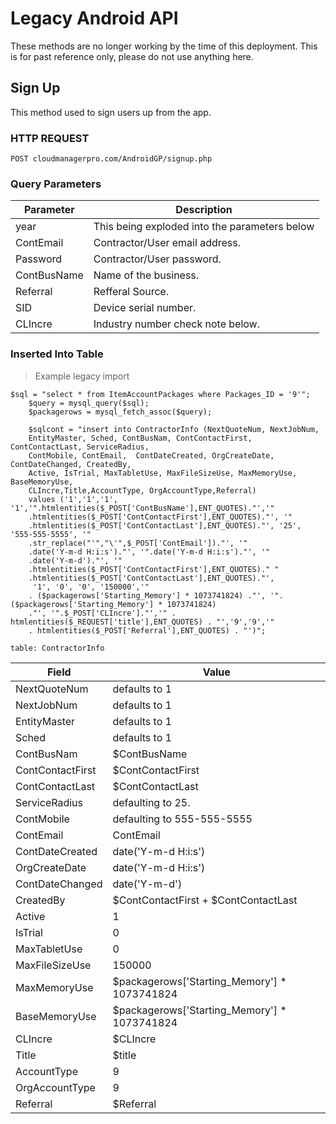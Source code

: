 # Legacy Android API

<aside class="notice">These methods are no longer working by the time of this deployment. This is for past reference only, please do not use anything here.</aside>


## Sign Up  

This method used to sign users up from the app.

### HTTP REQUEST
`POST cloudmanagerpro.com/AndroidGP/signup.php`



### Query Parameters

Parameter | Description
--------- | -----------
year | This being exploded into the parameters below
ContEmail | Contractor/User email address.
Password | Contractor/User password.
ContBusName | Name of the business.
Referral | Refferal Source.
SID | Device serial number.
CLIncre | Industry number check note below.


### Inserted Into Table

> Example legacy import

``` 
$sql = "select * from ItemAccountPackages where Packages_ID = '9'";
	$query = mysql_query($sql);
	$packagerows = mysql_fetch_assoc($query);

	$sqlcont = "insert into ContractorInfo (NextQuoteNum, NextJobNum,
	EntityMaster, Sched, ContBusNam, ContContactFirst, ContContactLast, ServiceRadius,
	ContMobile, ContEmail,  ContDateCreated, OrgCreateDate, ContDateChanged, CreatedBy,
	Active, IsTrial, MaxTabletUse, MaxFileSizeUse, MaxMemoryUse, BaseMemoryUse,
	CLIncre,Title,AccountType, OrgAccountType,Referral)
	values ('1','1','1', '1','".htmlentities($_POST['ContBusName'],ENT_QUOTES)."','"
	.htmlentities($_POST['ContContactFirst'],ENT_QUOTES)."', '"
	.htmlentities($_POST['ContContactLast'],ENT_QUOTES)."', '25', '555-555-5555', '"
	.str_replace("'","\'",$_POST['ContEmail'])."', '"
	.date('Y-m-d H:i:s')."', '".date('Y-m-d H:i:s')."', '"
	.date('Y-m-d')."', '"
	.htmlentities($_POST['ContContactFirst'],ENT_QUOTES)." "
	.htmlentities($_POST['ContContactLast'],ENT_QUOTES)."',
	 '1', '0', '0', '150000','"
	. ($packagerows['Starting_Memory'] * 1073741824) ."', '". ($packagerows['Starting_Memory'] * 1073741824)
	."', '".$_POST['CLIncre']."','" . htmlentities($_REQUEST['title'],ENT_QUOTES) . "','9','9','"
	. htmlentities($_POST['Referral'],ENT_QUOTES) . "')";
```


` table: ContractorInfo `

Field    | Value 
-------- | ------------
NextQuoteNum | defaults to 1
NextJobNum | defaults to 1
EntityMaster | defaults to 1
Sched | defaults to 1
ContBusNam | $ContBusName
ContContactFirst | $ContContactFirst
ContContactLast | $ContContactLast
ServiceRadius | defaulting to 25.
ContMobile | defaulting to 555-555-5555
ContEmail | ContEmail
ContDateCreated | date('Y-m-d H:i:s')
OrgCreateDate | date('Y-m-d H:i:s')
ContDateChanged | date('Y-m-d')
CreatedBy | $ContContactFirst + $ContContactLast
Active | 1
IsTrial | 0
MaxTabletUse | 0
MaxFileSizeUse | 150000
MaxMemoryUse | $packagerows['Starting_Memory'] * 1073741824
BaseMemoryUse | $packagerows['Starting_Memory'] * 1073741824
CLIncre | $CLIncre
Title | $title
AccountType | 9
OrgAccountType | 9
Referral | $Referral




